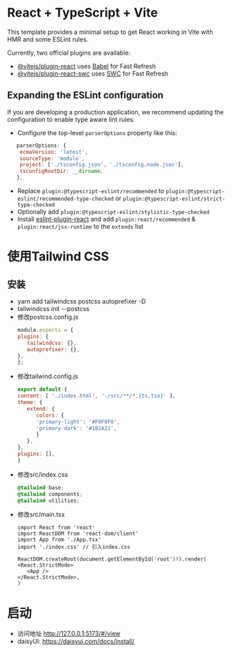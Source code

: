 # React + TypeScript + Vite

This template provides a minimal setup to get React working in Vite with HMR and some ESLint rules.

Currently, two official plugins are available:

- [@vitejs/plugin-react](https://github.com/vitejs/vite-plugin-react/blob/main/packages/plugin-react/README.md) uses [Babel](https://babeljs.io/) for Fast Refresh
- [@vitejs/plugin-react-swc](https://github.com/vitejs/vite-plugin-react-swc) uses [SWC](https://swc.rs/) for Fast Refresh

## Expanding the ESLint configuration

If you are developing a production application, we recommend updating the configuration to enable type aware lint rules:

- Configure the top-level `parserOptions` property like this:

```js
   parserOptions: {
    ecmaVersion: 'latest',
    sourceType: 'module',
    project: ['./tsconfig.json', './tsconfig.node.json'],
    tsconfigRootDir: __dirname,
   },
```

- Replace `plugin:@typescript-eslint/recommended` to `plugin:@typescript-eslint/recommended-type-checked` or `plugin:@typescript-eslint/strict-type-checked`
- Optionally add `plugin:@typescript-eslint/stylistic-type-checked`
- Install [eslint-plugin-react](https://github.com/jsx-eslint/eslint-plugin-react) and add `plugin:react/recommended` & `plugin:react/jsx-runtime` to the `extends` list

# 使用Tailwind CSS 
## 安装
 - yarn add tailwindcss postcss autoprefixer -D
 - tailwindcss init --postcss
 - 修改postcss.config.js
   ```js
   module.exports = {
   plugins: {
      tailwindcss: {},
      autoprefixer: {},
   },
   };
   ```
 - 修改tailwind.config.js
   ```js
   export default {
   content: [ './index.html', './src/**/*.{ts,tsx}' ],
   theme: {
      extend: {
         colors: {
         'primary-light': '#F0F0F0',
         'primary-dark': '#1B1A22',
         }
      },
   },
   plugins: [],
   }
   ```
 - 修改src/index.css
   ```css
   @tailwind base;
   @tailwind components;
   @tailwind utilities;
   ```
 - 修改src/main.tsx
   ```tsx
   import React from 'react'
   import ReactDOM from 'react-dom/client'
   import App from './App.tsx'
   import './index.css' // 引入index.css

   ReactDOM.createRoot(document.getElementById('root')!).render(
   <React.StrictMode>
      <App />
   </React.StrictMode>,
   )
   ```

 # 启动
  - 访问地址 http://127.0.0.1:5173/#/view
  - daisyUI: https://daisyui.com/docs/install/


 
